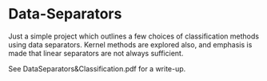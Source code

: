 # Data-Separators

Just a simple project which outlines a few choices of classification methods using data separators.
Kernel methods are explored also, and emphasis is made that linear separators are not always sufficient.

See DataSeparators&Classification.pdf for a write-up.
